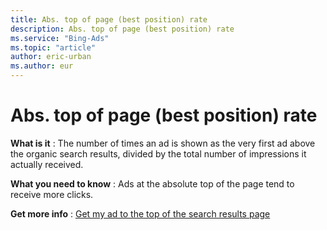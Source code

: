 ```yaml
---
title: Abs. top of page (best position) rate
description: Abs. top of page (best position) rate
ms.service: "Bing-Ads"
ms.topic: "article"
author: eric-urban
ms.author: eur
---
```


# Abs. top of page (best position) rate

**What is it** : The number of times an ad is shown as the very first ad above the organic search results, divided by the total number of impressions it actually received.

**What you need to know** : Ads at the absolute top of the page tend to receive more clicks.

**Get more info** : [Get my ad to the top of the search results page](../hlp_BA_CONC_ImproveAdPosition.md)


